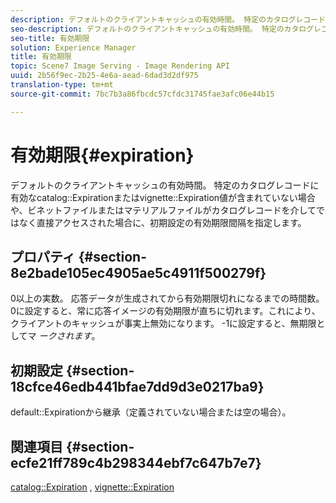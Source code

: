```yaml
---
description: デフォルトのクライアントキャッシュの有効時間。 特定のカタログレコードに有効なカタログの有効期限またはビネットの有効期限の値が含まれていない場合や、ビネットファイルやマテリアルファイルがカタログレコードを経由せずに直接アクセスされる場合に、初期設定の有効期限の間隔を指定します。
seo-description: デフォルトのクライアントキャッシュの有効時間。 特定のカタログレコードに有効なカタログの有効期限またはビネットの有効期限の値が含まれていない場合や、ビネットファイルやマテリアルファイルがカタログレコードを経由せずに直接アクセスされる場合に、初期設定の有効期限の間隔を指定します。
seo-title: 有効期限
solution: Experience Manager
title: 有効期限
topic: Scene7 Image Serving - Image Rendering API
uuid: 2b56f9ec-2b25-4e6a-aead-6dad3d2df975
translation-type: tm+mt
source-git-commit: 7bc7b3a86fbcdc57cfdc31745fae3afc06e44b15

---
```



# 有効期限{#expiration}

デフォルトのクライアントキャッシュの有効時間。 特定のカタログレコードに有効なcatalog::Expirationまたはvignette::Expiration値が含まれていない場合や、ビネットファイルまたはマテリアルファイルがカタログレコードを介してではなく直接アクセスされた場合に、初期設定の有効期限間隔を指定します。

## プロパティ {#section-8e2bade105ec4905ae5c4911f500279f}

0以上の実数。 応答データが生成されてから有効期限切れになるまでの時間数。 0に設定すると、常に応答イメージの有効期限が直ちに切れます。これにより、クライアントのキャッシュが事実上無効になります。 -1に設定すると、無期限としてマ *ークされます*。

## 初期設定 {#section-18cfce46edb441bfae7dd9d3e0217ba9}

default::Expirationから継承（定義されていない場合または空の場合）。

## 関連項目 {#section-ecfe21ff789c4b298344ebf7c647b7e7}

[catalog::Expiration](../../../../../ir-api/material-cat/image-rendering-api-ref/c-ir-material-catalog/c-ir-material-data-reference/r-ir-expiration-dataref.md#reference-5e93943abff54c93bf85aae3b911a3ce) , [vignette::Expiration](../../../../../ir-api/material-cat/image-rendering-api-ref/c-ir-material-catalog/c-ir-vignette-map-reference/r-ir-expiration-vignette.md#reference-df80829da93e4c0ab3f97a1792d9c74c)
